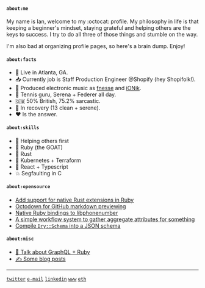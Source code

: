 #### `about:me`

My name is Ian, welcome to my :octocat: profile. My philosophy in life is that keeping a beginner's mindset, staying grateful and helping others are the keys to success. I try to do all three of those things and stumble on the way.

I'm also bad at organizing profile pages, so here's a brain dump. Enjoy!

#### `about:facts`

- 📍 Live in Atlanta, GA.
- 📥 Currently job is Staff Production Engineer @Shopify (hey Shopifolk!).
- 🎹 Produced electronic music as [fnesse](https://soundcloud.com/fnesse/sets/fnesse) and [iONik](https://soundcloud.com/iONik/tracks).
- 🎾 Tennis guru, Serena + Federer all day.
- 🇬🇧 50% British, 75.2% sarcastic. 
- 🧼 In recovery (13 clean + serene).
- ❤️ Is the answer.

#### `about:skills`

- 🤝 Helping others first
- 💎 Ruby (the GOAT)
- 🤘 Rust
- 🤔 Kubernetes + Terraform
- 🧪 React + Typescript
- 💥 Segfaulting in C

#### `about:opensource`

- [Add support for native Rust extensions in Ruby](https://github.com/rubygems/rubygems/pull/5175)
- [Octodown for GitHub markdown previewing](https://github.com/ianks/octodown)
- [Native Ruby bindings to libphonenumber](https://github.com/ianks/mini_phone)
- [A simple workflow system to gather aggregate attributes for something](https://github.com/ianks/attr-gather)
- [Compile `Dry::Schema` into a JSON schema](https://github.com/dry-rb/dry-schema/pull/369)

#### `about:misc`

- [🎥 Talk about GraphQL + Ruby](https://youtu.be/GdZUeHUEj00) 
- [✍️ Some blog posts](https://medium.com/@ianks)

---

[`twitter`](https://twitter.com/_ianks) [`e-mail`](mailto:github@ianks.com) [`linkedin`](https://www.linkedin.com/in/ikerseymer) [`www`](https://ianks.com) [`eth`](https://app.ens.domains/name/ianks.eth/details)
